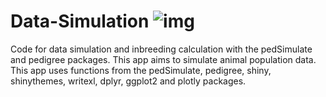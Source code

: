 # Data-Simulation                        ![img](https://user-images.githubusercontent.com/87569077/236585012-9f31c629-35f3-40c3-99de-541efcb9db63.jpg)

Code for data simulation and inbreeding calculation with the pedSimulate and pedigree packages.
This app aims to simulate animal population data. This app uses functions from the pedSimulate, pedigree, shiny, shinythemes, writexl, dplyr, ggplot2 and plotly packages.

